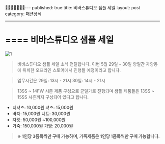 ---
published: true
title: 비바스튜디오 샘플 세일
layout: post
category: 패션상식

---
====
비바스튜디오 샘플 세일
====

![1](http://cafeptthumb1.phinf.naver.net/20150528_9/hrworks2005_14327873582252etso_JPEG/11377174_860521627317921_588048112177966964_n.jpg?type=w740)


>비바스튜디오 샘플 세일 소식 전달합니다.
이번 5월 29일 - 30일 양일간 자양동에 위치한 오프라인 스토어에서 진행될 예정이라고 합니다.

>업무시간은 
29일: 13시 - 21시
30일: 14시 - 21시

>13SS ~ 14FW 시즌 제품 구성으로 균일가로 진행되며
샘플 제품들은 13SS ~ 15SS 시즌까지 구성되어 있다고 합니다.
>
- 티셔츠: 10,000원 셔츠: 15,000원
- 바지: 15,000원 니트: 30,000원
- 자켓: 50,000원 ~100,000원
- 가죽: 150,000원 가방: 20,000원

>**※ 1인당 3품목씩만 구매 가능하며, 가죽제품은 1인당 1품목씩만 구매 가능합니다.**